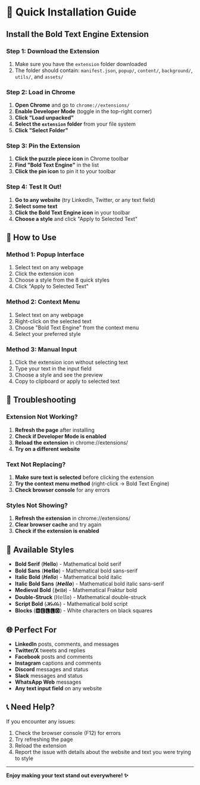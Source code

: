 # 🚀 Quick Installation Guide

## Install the Bold Text Engine Extension

### Step 1: Download the Extension
1. Make sure you have the `extension` folder downloaded
2. The folder should contain: `manifest.json`, `popup/`, `content/`, `background/`, `utils/`, and `assets/`

### Step 2: Load in Chrome
1. **Open Chrome** and go to `chrome://extensions/`
2. **Enable Developer Mode** (toggle in the top-right corner)
3. **Click "Load unpacked"**
4. **Select the `extension` folder** from your file system
5. **Click "Select Folder"**

### Step 3: Pin the Extension
1. **Click the puzzle piece icon** in Chrome toolbar
2. **Find "Bold Text Engine"** in the list
3. **Click the pin icon** to pin it to your toolbar

### Step 4: Test It Out!
1. **Go to any website** (try LinkedIn, Twitter, or any text field)
2. **Select some text**
3. **Click the Bold Text Engine icon** in your toolbar
4. **Choose a style** and click "Apply to Selected Text"

## 🎯 How to Use

### Method 1: Popup Interface
1. Select text on any webpage
2. Click the extension icon
3. Choose a style from the 8 quick styles
4. Click "Apply to Selected Text"

### Method 2: Context Menu
1. Select text on any webpage
2. Right-click on the selected text
3. Choose "Bold Text Engine" from the context menu
4. Select your preferred style

### Method 3: Manual Input
1. Click the extension icon without selecting text
2. Type your text in the input field
3. Choose a style and see the preview
4. Copy to clipboard or apply to selected text

## 🔧 Troubleshooting

### Extension Not Working?
1. **Refresh the page** after installing
2. **Check if Developer Mode is enabled**
3. **Reload the extension** in chrome://extensions/
4. **Try on a different website**

### Text Not Replacing?
1. **Make sure text is selected** before clicking the extension
2. **Try the context menu method** (right-click → Bold Text Engine)
3. **Check browser console** for any errors

### Styles Not Showing?
1. **Refresh the extension** in chrome://extensions/
2. **Clear browser cache** and try again
3. **Check if the extension is enabled**

## 🎨 Available Styles

- **Bold Serif** (𝐇𝐞𝐥𝐥𝐨) - Mathematical bold serif
- **Bold Sans** (𝗛𝗲𝗹𝗹𝗼) - Mathematical bold sans-serif
- **Italic Bold** (𝑯𝒆𝒍𝒍𝒐) - Mathematical bold italic
- **Italic Bold Sans** (𝙃𝙚𝙡𝙡𝙤) - Mathematical bold italic sans-serif
- **Medieval Bold** (𝕳𝖊𝖑𝖑𝖔) - Mathematical Fraktur bold
- **Double-Struck** (ℍ𝕖𝕝𝕝𝕠) - Mathematical double-struck
- **Script Bold** (𝓗𝓮𝓵𝓵𝓸) - Mathematical bold script
- **Blocks** (🅷🅴🅻🅻🅾) - White characters on black squares

## 🌐 Perfect For

- **LinkedIn** posts, comments, and messages
- **Twitter/X** tweets and replies
- **Facebook** posts and comments
- **Instagram** captions and comments
- **Discord** messages and status
- **Slack** messages and status
- **WhatsApp Web** messages
- **Any text input field** on any website

## 📞 Need Help?

If you encounter any issues:
1. Check the browser console (F12) for errors
2. Try refreshing the page
3. Reload the extension
4. Report the issue with details about the website and text you were trying to style

---

**Enjoy making your text stand out everywhere! ✨**

